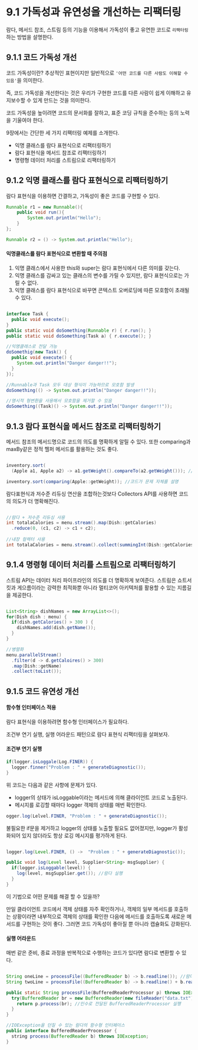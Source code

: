 # 9.1 가독성과 유연성을 개선하는 리팩터링

람다, 메서드 참조, 스트림 등의 기능을 이용해서 가독성이 좋고 유연한 코드로 `리팩터링`하는 방법을 설명한다.

## 9.1.1 코드 가독성 개선

코드 가독성이란? 추상적인 표현이지만 일반적으로 `'어떤 코드를 다른 사람도 이해할 수 있음'`을 의미한다. 

즉, 코드 가독성을 개선한다는 것은 우리가 구현한 코드를 다른 사람이 쉽게 이해하고 유지보수할 수 있게 만드는 것을 의미한다.

코드 가독성을 높이려면 코드의 문서화를 잘하고, 표준 코딩 규칙을 준수하는 등의 노력을 기울여야 한다.

9장에서는 간단한 세 가지 리팩터링 예제를 소개한다.
- 익명 클래스를 람다 표현식으로 리팩터링하기
- 람다 표현식을 메서드 참조로 리팩터링하기
- 명령형 데이터 처리를 스트림으로 리팩터링하기

## 9.1.2 익명 클래스를 람다 표현식으로 리팩터링하기

람다 표현식을 이용하면 간결하고, 가독성이 좋은 코드를 구현할 수 있다.

```java
Runnable r1 = new Runnable(){
    public void run(){
        System.out.println("Hello");
    }
};

Runnable r2 = () -> System.out.println("Hello");
```

#### 익명클래스를 람다 표현식으로 변환할 때 주의점

1. 익명 클래스에서 사용한 this와 super는 람다 표현식에서 다른 의미를 갖는다.
2. 익명 클래스를 감싸고 있는 클래스의 변수를 가릴 수 있지만, 람다 표현식으로는 가릴 수 없다.
3. 익명 클래스를 람다 표현식으로 바꾸면 콘텍스트 오버로딩에 따른 모호함이 초래될 수 있다. 

```java

interface Task {
  public void execute();
}
public static void doSomething(Runnable r) { r.run(); }
public static void doSomething(Task a) { r.execute(); }

//익명클래스로 전달 가능
doSomethig(new Task() {
  public void execute() {
    System.out.println("Danger danger!!");
  }
});

//Runnable과 Task 모두 대상 형식이 가능하므로 모호함 발생
doSomething(() -> System.out.println("Danger danger!!"));

//명시적 형변환을 사용해서 모호함을 제거할 수 있음
doSomething((Task)() -> System.out.println("Danger danger!!"));

```


## 9.1.3 람다 표현식을 메서드 참조로 리팩터링하기

메서드 참조의 메서드명으로 코드의 의도를 명확하게 알릴 수 있다.
또한 comparing과 maxBy같은 정적 헬퍼 메서드를 활용하는 것도 좋다. 

```java

inventory.sort(
  (Apple a1, Apple a2) -> a1.getWeight().compareTo(a2.getWeight())); //비교구현에 신경써야함

inventory.sort(comparing(Apple::getWeight)); //코드가 문제 자체를 설명

```

람다표현식과 저수준 리듀싱 연산을 조합하는것보다 Collectors API를 사용하면 코드의 의도가 더 명확해진다.

```java

//람다 + 저수준 리듀싱 사용
int totalaCalories = menu.stream().map(Dish::getCalories)
  .reduce(0, (c1, c2) -> c1 + c2);
  
//내장 컬렉터 사용
int totalaCalories = menu.stream().collect(summingInt(Dish::getCalories));

```


## 9.1.4 명령형 데이터 처리를 스트림으로 리팩터링하기

스트림 API는 데이터 처리 파이프라인의 의도를 더 명확하게 보여준다. 스트림은 쇼트서킷과 게으름이라는 강력한 최적화뿐 아니라 멀티코어 아키텍처를 활용할 수 있는 지름길을 제공한다.

```java

List<String> dishNames = new ArrayList<>();
for(Dish dish : menu) {
  if(dish.getCalories() > 300 ) {
    dishNames.add(dish.getName());
  }
}

//병렬화
menu.parallelStream()
  .filter(d -> d.getCaloires() > 300)
  .map(Dish::getName)
  .collect(toList());

```

## 9.1.5 코드 유연성 개선

#### 함수형 인터페이스 적용

람다 표현식을 이용하려면 함수형 인터페이스가 필요하다. 

조건부 연기 실행, 실행 어라운드 패턴으로 람다 표현식 리팩터링을 살펴보자.

#### 조건부 연기 실행

```java
if(logger.isLoggale(Log.FINER)) {
  logger.finner("Problem : " + generateDiagnostic());
}
```

위 코드는 다음과 같은 사항에 문제가 있다.
- logger의 상태가 isLoggable이라는 메서드에 의해 클라이언트 코드로 노출된다.
- 메시지를 로깅할 때마다 logger 객체의 상태를 매번 확인한다.

```java
ogger.log(Lelvel.FINER, "Problem : " + generateDiagnostic());
```

불필요한 if문을 제거하고 logger의 상태를 노출할 필요도 없어졌지만, logger가 활성화되어 있지 않더라도 항상 로깅 메시지를 평가하게 된다.

```java

logger.log(Level.FINER, () ->  "Problem : " + generateDiagnostic());

public void log(Level level, Supplier<String> msgSupplier) {
  if(logger.isLoggable(level)) {
    log(level, msgSupplier.get()); //람다 실행
  }
}
```

이 기법으로 어떤 문제를 해결 할 수 있을까?

만일 클라이언트 코드에서 객체 상태를 자주 확인하거나, 객체의 일부 메서드를 호출하는 상황이라면 내부적으로 객체의 상태를 확인한 다음에 메서드를 호출하도록 새로운 메서드를 구현하는 것이 좋다. 그러면 코드 가독성이 좋아질 뿐 아니라 캡슐화도 강화된다.


#### 실행 어라운드

매번 같은 준비, 종료 과정을 반복적으로 수행하는 코드가 있다면 람다로 변환할 수 있다.

```java

String oneLine = processFile((BufferedReader b) -> b.readline()); //람다 전달
String twoLine = processFile((BufferedReader b) -> b.readline() + b.readline()); //다른 람다 전달

public static String processFile(BufferedReaderProcessor p) throws IOException {
  try(BufferedReader br = new BufferedReader(new fileReader("data.txt"))) {
    return p.process(br); //인수로 전달된 BufferedReaderProcessor 실행
  }
}

//IOException을 던질 수 있는 람다의 함수형 인터페이스
public interface BufferedReaderProcessor {
  string process(BufferedReader b) throws IOException;
}

```